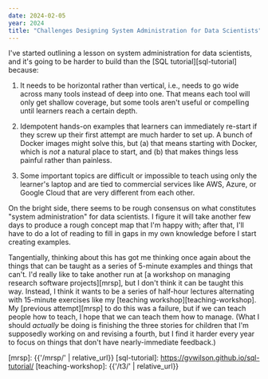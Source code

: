 ```yaml
---
date: 2024-02-05
year: 2024
title: "Challenges Designing System Administration for Data Scientists"
---
```


I've started outlining a lesson on system administration for data scientists,
and it's going to be harder to build than the [SQL tutorial][sql-tutorial] because:

1.  It needs to be horizontal rather than vertical,
    i.e., needs to go wide across many tools instead of deep into one.
    That means each tool will only get shallow coverage,
    but some tools aren't useful or compelling until learners reach a certain depth.

2.  Idempotent hands-on examples
    that learners can immediately re-start if they screw up their first attempt
    are much harder to set up.
    A bunch of Docker images might solve this,
    but (a) that means starting with Docker,
    which is *not* a natural place to start,
    and (b) that makes things less painful rather than painless.

3.  Some important topics are difficult or impossible to teach using only the learner's laptop
    and are tied to commercial services like AWS, Azure, or Google Cloud
    that are very different from each other.

On the bright side,
there seems to be rough consensus on what constitutes "system administration" for data scientists.
I figure it will take another few days to produce a rough concept map that I'm happy with;
after that,
I'll have to do a lot of reading to fill in gaps in my own knowledge
before I start creating examples.

Tangentially,
thinking about this has got me thinking once again
about the things that can be taught as a series of 5-minute examples
and things that can't.
I'd really like to take another run at
[a workshop on managing research software projects][mrsp],
but I don't think it can be taught this way.
Instead,
I think it wants to be
a series of half-hour lectures alternating with 15-minute exercises
like my [teaching workshop][teaching-workshop].
My [previous attempt][mrsp] to do this was a failure,
but if we can teach people how to teach,
I hope that we can teach them how to manage.
(What I should *actually* be doing is finishing the three stories for children that I'm supposedly working on
and revising a fourth,
but I find it harder every year to focus on things
that don't have nearly-immediate feedback.)

[mrsp]: {{'/mrsp/' | relative_url}}
[sql-tutorial]: https://gvwilson.github.io/sql-tutorial/
[teaching-workshop]: {{'/t3/' | relative_url}}
